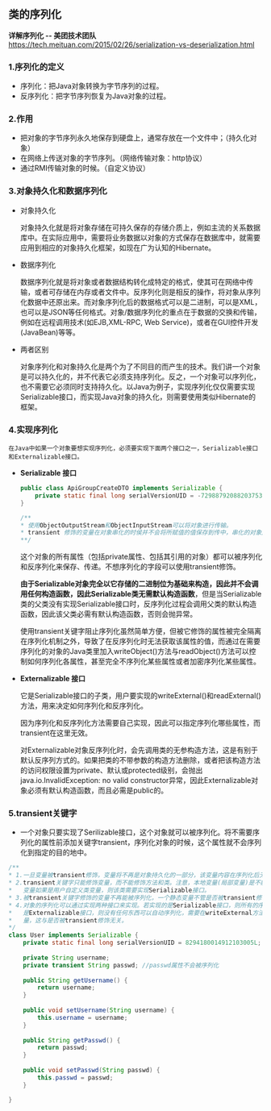 ## 类的序列化

**详解序列化 -- 美团技术团队**  https://tech.meituan.com/2015/02/26/serialization-vs-deserialization.html

### 1.序列化的定义

- 序列化：把Java对象转换为字节序列的过程。
- 反序列化：把字节序列恢复为Java对象的过程。

### 2.作用

- 把对象的字节序列永久地保存到硬盘上，通常存放在一个文件中；（持久化对象）
- 在网络上传送对象的字节序列。（网络传输对象：http协议）
- 通过RMI传输对象的时候。（自定义协议）

### 3.对象持久化和数据序列化

- 对象持久化

  对象持久化就是将对象存储在可持久保存的存储介质上，例如主流的关系数据库中。在实际应用中，需要将业务数据以对象的方式保存在数据库中，就需要应用到相应的对象持久化框架，如现在广为认知的Hibernate。

- 数据序列化

  数据序列化就是将对象或者数据结构转化成特定的格式，使其可在网络中传输，或者可存储在内存或者文件中。反序列化则是相反的操作，将对象从序列化数据中还原出来。而对象序列化后的数据格式可以是二进制，可以是XML，也可以是JSON等任何格式。对象/数据序列化的重点在于数据的交换和传输，例如在远程调用技术(如EJB,XML-RPC, Web Service)，或者在GUI控件开发(JavaBean)等等。

- 两者区别

  对象序列化和对象持久化是两个为了不同目的而产生的技术。我们讲一个对象是可以持久化的，并不代表它必须支持序列化。反之，一个对象可以序列化，也不需要它必须同时支持持久化。以Java为例子，实现序列化仅仅需要实现Serializable接口，而实现Java对象的持久化，则需要使用类似Hibernate的框架。

### 4.实现序列化

 	在Java中如果一个对象要想实现序列化，必须要实现下面两个接口之一，Serializable接口和Externalizable接口。

- **Serializable 接口**

  ```java
  public class ApiGroupCreateDTO implements Serializable {
      private static final long serialVersionUID = -7298879208820375360L;
  }
  
  /**
  * 使用ObjectOutputStream和ObjectInputStream可以将对象进行传输。
  * transient 修饰的变量在对象串化的时侯并不会将所赋值的值保存到传中，串化的对象从磁盘读取出来仍然是null。
  **/
  ```

  这个对象的所有属性（包括private属性、包括其引用的对象）都可以被序列化和反序列化来保存、传递。不想序列化的字段可以使用transient修饰。

  **由于Serializable对象完全以它存储的二进制位为基础来构造，因此并不会调用任何构造函数，因此Serializable类无需默认构造函数**，但是当Serializable类的父类没有实现Serializable接口时，反序列化过程会调用父类的默认构造函数，因此该父类必需有默认构造函数，否则会抛异常。

  使用transient关键字阻止序列化虽然简单方便，但被它修饰的属性被完全隔离在序列化机制之外，导致了在反序列化时无法获取该属性的值，而通过在需要序列化的对象的Java类里加入writeObject()方法与readObject()方法可以控制如何序列化各属性，甚至完全不序列化某些属性或者加密序列化某些属性。

- **Externalizable 接口**

  它是Serializable接口的子类，用户要实现的writeExternal()和readExternal() 方法，用来决定如何序列化和反序列化。

  因为序列化和反序列化方法需要自己实现，因此可以指定序列化哪些属性，而transient在这里无效。

  对Externalizable对象反序列化时，会先调用类的无参构造方法，这是有别于默认反序列方式的。如果把类的不带参数的构造方法删除，或者把该构造方法的访问权限设置为private、默认或protected级别，会抛出java.io.InvalidException: no valid constructor异常，因此Externalizable对象必须有默认构造函数，而且必需是public的。

### 5.transient关键字

- 一个对象只要实现了Serilizable接口，这个对象就可以被序列化。将不需要序列化的属性前添加关键字transient，序列化对象的时候，这个属性就不会序列化到指定的目的地中。

```java
/**
* 1.一旦变量被transient修饰，变量将不再是对象持久化的一部分，该变量内容在序列化后无法获得访问。
* 2.transient关键字只能修饰变量，而不能修饰方法和类。注意，本地变量(局部变量)是不能被transient关键字修饰的。
*   变量如果是用户自定义类变量，则该类需要实现Serializable接口。 
* 3.被transient关键字修饰的变量不再能被序列化，一个静态变量不管是否被transient修饰，均不能被序列化。
* 4.对象的序列化可以通过实现两种接口来实现。若实现的是Serializable接口，则所有的序列化将会自动进行。若实现的
*   是Externalizable接口，则没有任何东西可以自动序列化，需要在writeExternal方法中进行手工指定所要序列化的变
*   量，这与是否被transient修饰无关。
*/
class User implements Serializable {
    private static final long serialVersionUID = 8294180014912103005L;  
    
    private String username;
    private transient String passwd; //passwd属性不会被序列化
    
    public String getUsername() {
        return username;
    }
    
    public void setUsername(String username) {
        this.username = username;
    }
    
    public String getPasswd() {
        return passwd;
    }
    
    public void setPasswd(String passwd) {
        this.passwd = passwd;
    }

}
```